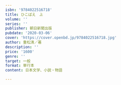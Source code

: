 ```yaml
---
isbn: '9784022516718'
title: ひこばえ　上
volume: ''
series: ''
publisher: 朝日新聞出版
pubdate: '2020-03-06'
cover: 'https://cover.openbd.jp/9784022516718.jpg'
author: 重松清／著
description: ''
price: '1600'
genre: ''
target: 一般
format: 単行本
content: 日本文学、小説・物語

---
```

